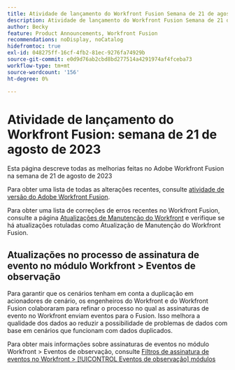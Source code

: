 ```yaml
---
title: Atividade de lançamento do Workfront Fusion Semana de 21 de agosto de 2023
description: Atividade de lançamento do Workfront Fusion Semana de 21 de agosto de 2023
author: Becky
feature: Product Announcements, Workfront Fusion
recommendations: noDisplay, noCatalog
hidefromtoc: true
exl-id: 048275ff-16cf-4fb2-81ec-9276fa74929b
source-git-commit: e0d9d76ab2cbd8bd277514a4291974af4fceba73
workflow-type: tm+mt
source-wordcount: '156'
ht-degree: 0%

---
```


# Atividade de lançamento do Workfront Fusion: semana de 21 de agosto de 2023

Esta página descreve todas as melhorias feitas no Adobe Workfront Fusion na semana de
21 de agosto de 2023

Para obter uma lista de todas as alterações recentes, consulte [atividade de versão do Adobe Workfront Fusion](/help/workfront-fusion/fusion-product-releases/fusion-release-activity.md).

Para obter uma lista de correções de erros recentes no Workfront Fusion, consulte a página [Atualizações de Manutenção do Workfront](https://experienceleague.adobe.com/docs/workfront-known-issues/releases/current-updates.html) e verifique se há atualizações rotuladas como Atualização de Manutenção do Workfront Fusion.

## Atualizações no processo de assinatura de evento no módulo Workfront > Eventos de observação

Para garantir que os cenários tenham em conta a duplicação em acionadores de cenário, os engenheiros do Workfront e do Workfront Fusion colaboraram para refinar o processo no qual as assinaturas de evento no Workfront enviam eventos para o Fusion. Isso melhora a qualidade dos dados ao reduzir a possibilidade de problemas de dados com base em cenários que funcionam com dados duplicados.

Para obter mais informações sobre assinaturas de eventos no módulo Workfront > Eventos de observação, consulte [Filtros de assinatura de eventos no Workfront > [!UICONTROL Eventos de observação] módulos](/help/workfront-fusion/references/apps-and-modules/adobe-connectors/workfront-modules.md#event-subscription-filters-in-the-workfront--watch-events-modules)
